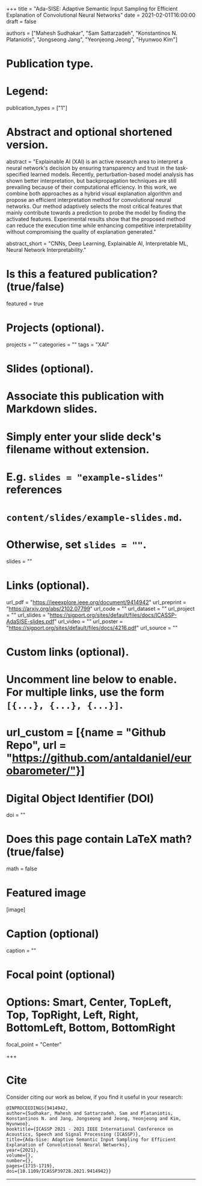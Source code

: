 +++
title = "Ada-SISE: Adaptive Semantic Input Sampling for Efficient Explanation of Convolutional Neural Networks"
date = 2021-02-01T16:00:00
draft = false

authors = ["Mahesh Sudhakar", "Sam Sattarzadeh", "Konstantinos N. Plataniotis", "Jongseong Jang", "Yeonjeong Jeong", "Hyunwoo Kim"]

# Publication type.
# Legend:

publication_types = ["1"]

# Abstract and optional shortened version.
abstract = "Explainable AI (XAI) is an active research area to interpret a neural network's decision by ensuring transparency and trust in the task-specified learned models. Recently, perturbation-based model analysis has shown better interpretation, but backpropagation techniques are still prevailing because of their computational efficiency. In this work, we combine both approaches as a hybrid visual explanation algorithm and propose an efficient interpretation method for convolutional neural networks. Our method adaptively selects the most critical features that mainly contribute towards a prediction to probe the model by finding the activated features. Experimental results show that the proposed method can reduce the execution time while enhancing competitive interpretability without compromising the quality of explanation generated."

abstract_short = "CNNs, Deep Learning, Explainable AI, Interpretable ML, Neural Network Interpretability."

# Is this a featured publication? (true/false)
featured = true

# Projects (optional).
projects = ""
categories = ""
tags = "XAI"

# Slides (optional).
#   Associate this publication with Markdown slides.
#   Simply enter your slide deck's filename without extension.
#   E.g. `slides = "example-slides"` references 
#   `content/slides/example-slides.md`.
#   Otherwise, set `slides = ""`.
slides = ""

# Links (optional).
url_pdf = "https://ieeexplore.ieee.org/document/9414942"
url_preprint = "https://arxiv.org/abs/2102.07799"
url_code = ""
url_dataset = ""
url_project = ""
url_slides = "https://sigport.org/sites/default/files/docs/ICASSP-AdaSISE-slides.pdf"
url_video = ""
url_poster = "https://sigport.org/sites/default/files/docs/4216.pdf"
url_source = ""

# Custom links (optional).
#   Uncomment line below to enable. For multiple links, use the form `[{...}, {...}, {...}]`.
# url_custom = [{name = "Github Repo", url = "https://github.com/antaldaniel/eurobarometer/"}]

# Digital Object Identifier (DOI)
doi = ""

# Does this page contain LaTeX math? (true/false)
math = false

# Featured image
[image]
  # Caption (optional)
  caption = ""

  # Focal point (optional)
  # Options: Smart, Center, TopLeft, Top, TopRight, Left, Right, BottomLeft, Bottom, BottomRight
  focal_point = "Center"

+++

# Cite 
Consider citing our work as below, if you find it useful in your research:
```
@INPROCEEDINGS{9414942,  
author={Sudhakar, Mahesh and Sattarzadeh, Sam and Plataniotis, Konstantinos N. and Jang, Jongseong and Jeong, Yeonjeong and Kim, Hyunwoo},  
booktitle={ICASSP 2021 - 2021 IEEE International Conference on Acoustics, Speech and Signal Processing (ICASSP)},   
title={Ada-Sise: Adaptive Semantic Input Sampling for Efficient Explanation of Convolutional Neural Networks},   
year={2021},  
volume={},  
number={},  
pages={1715-1719},  
doi={10.1109/ICASSP39728.2021.9414942}}

```

---
